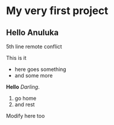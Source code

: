 # My very first project

## Hello Anuluka

5th line remote conflict

This is it
* here goes something
* and some more

__Hello__ _Darling_.

1. go home
2. and rest

Modify here too
